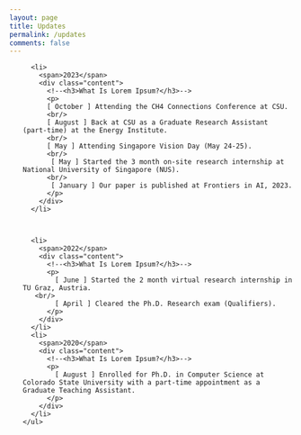 ```yaml
---
layout: page
title: Updates
permalink: /updates
comments: false
---
```


<html>
<head>
  <title>Pure CSS Timeline Design With Cool Hover Effects</title>
  <meta name="viewport" content="width=device-width, initial-scale=1.0">
  <link rel="stylesheet" type="text/css" href="https://anjugopinath.github.io/styles/updates.css">
</head>
<body>
  <div class="timeline">
    <ul>
      
     
      
      <li>
        <span>2023</span>
        <div class="content">
          <!--<h3>What Is Lorem Ipsum?</h3>-->
          <p>
          [ October ] Attending the CH4 Connections Conference at CSU.
          <br/>
          [ August ] Back at CSU as a Graduate Research Assistant (part-time) at the Energy Institute.
          <br/>
          [ May ] Attending Singapore Vision Day (May 24-25).
          <br/>
           [ May ] Started the 3 month on-site research internship at National University of Singapore (NUS).
          <br/>
           [ January ] Our paper is published at Frontiers in AI, 2023.
          </p>
        </div>
      </li>
      
      
      
      <li>
        <span>2022</span>
        <div class="content">
          <!--<h3>What Is Lorem Ipsum?</h3>-->
          <p>
            [ June ] Started the 2 month virtual research internship in TU Graz, Austria.
       <br/>
            [ April ] Cleared the Ph.D. Research exam (Qualifiers).
          </p>
        </div>
      </li>
      <li>
        <span>2020</span>
        <div class="content">
          <!--<h3>What Is Lorem Ipsum?</h3>-->
          <p>
            [ August ] Enrolled for Ph.D. in Computer Science at Colorado State University with a part-time appointment as a Graduate Teaching Assistant.
          </p>
        </div>
      </li>
    </ul>
  </div>

</body>
</html>


